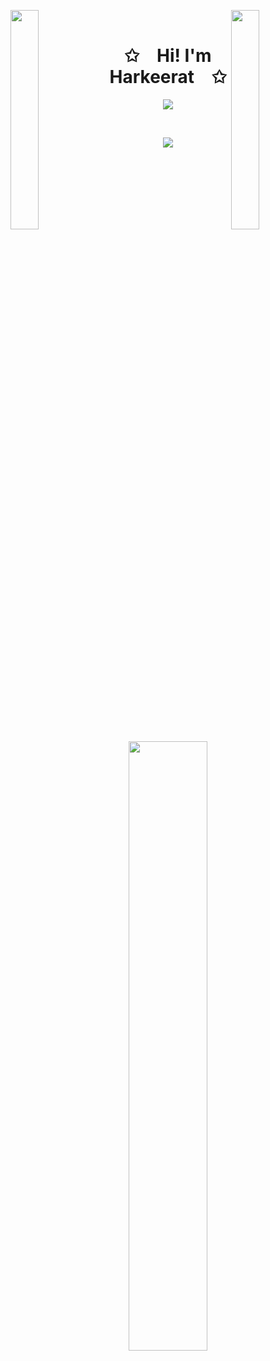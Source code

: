 <img align="left" src="![image](https://github.com/eKeiran/eKeiran/assets/34791715/d326936a-a7a5-4caa-a616-b0728b4416c1)
" width="30%" style="display:inline;">
<img align="right" src="![image](https://github.com/eKeiran/eKeiran/assets/34791715/6e2df71d-6ada-4400-84d6-6f455e3dfaba)"
 width="30%" style="display:inline;">
<br>
<p align="center">
    <h1 align="center">✩&emsp;Hi! I'm Harkeerat&emsp;✩</h1>
</p>
<p align="center">
    <img src="https://readme-typing-svg.herokuapp.com/?lines=Welcome+to+my+profile!;I'm a full stack developer and an amateur astronomer; &font=Fira%20Code&color=%23D62F79&center=true&width=280&height=50">
</p>
<br>
<p align="center">
    <img id="preview" src="https://komarev.com/ghpvc/?username=drknzz&color=grey">
</p>
<p align="center">
    <a href="https://github.com/eKeiran"><img width="50%" src="https://github-readme-stats.vercel.app/api/top-langs/?username=eKeiran&theme=dark&hide=html&layout=compact&langs_count=5&bg_color=101010&hide_title=true"></a>
</p>
